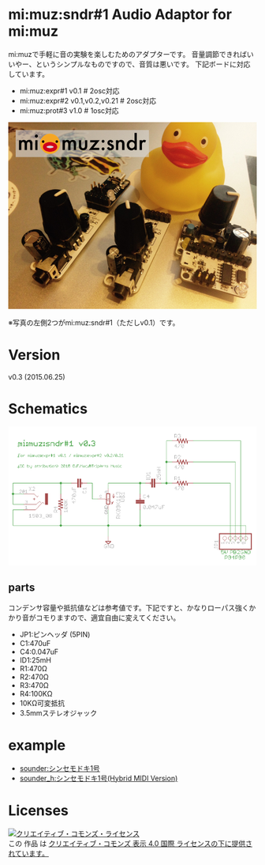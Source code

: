# mi:muz:sndr#1 Audio Adaptor for mi:muz

mi:muzで手軽に音の実験を楽しむためのアダプターです。
音量調節できればいいやー、というシンプルなものですので、音質は悪いです。
下記ボードに対応しています。

- mi:muz:expr#1 v0.1 # 2osc対応
- mi:muz:expr#2 v0.1,v0.2,v0.21 # 2osc対応
- mi:muz:prot#3 v1.0 # 1osc対応

![mi:muz:sndr](mimuz-sndr-image.png)

※写真の左側2つがmi:muz:sndr#1（ただしv0.1）です。

# Version

v0.3 (2015.06.25)

# Schematics

![mimuz-sndr1_v03.png](mimuz-sndr1_v03.png)

## parts

コンデンサ容量や抵抗値などは参考値です。下記ですと、かなりローパス強くかかり音がコモりますので、適宜自由に変えてください。

- JP1:ピンヘッダ (5PIN)
- C1:470uF
- C4:0.047uF
- ID1:25mH
- R1:470Ω
- R2:470Ω
- R3:470Ω
- R4:100KΩ
- 10KΩ可変抵抗
- 3.5mmステレオジャック

# example

- [sounder:シンセモドキ1号](https://github.com/tadfmac/mi-muz/tree/master/arduino/libraries/VUSBMidiATtiny/examples/sounder)
- [sounder_h:シンセモドキ1号(Hybrid MIDI Version)](https://github.com/tadfmac/mi-muz/tree/master/arduino/libraries/HybridMidiAttiny/examples/sounder_h)

# Licenses

<a rel="license" href="http://creativecommons.org/licenses/by/4.0/"><img alt="クリエイティブ・コモンズ・ライセンス" style="border-width:0" src="https://i.creativecommons.org/l/by/4.0/88x31.png" /></a><br />この 作品 は <a rel="license" href="http://creativecommons.org/licenses/by/4.0/">クリエイティブ・コモンズ 表示 4.0 国際 ライセンスの下に提供されています。</a>






